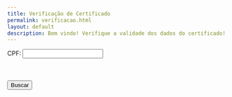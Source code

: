 ```yaml
---
title: Verificação de Certificado
permalink: verificacao.html
layout: default
description: Bem vindo! Verifique a validade dos dados do certificado!
---
```




<html><head>    
    <script type="text/javascript">
    	function setCPF(){
    		var url = window.location.href;
    		var line = url.split("line=")[1].split("&")[0];
    		var cpf = url.split("cpf=")[1].split("&")[0];
    		document.getElementById("cpf").value = cpf;
    		document.getElementById("range").value = line.concat(":",line);
    	};
    </script>
  </head>
  <body onload="setCPF();">
        <form action="https://docs.google.com/spreadsheets/d/1uSAoq6YB6vYt7urYJPBcj3QfTQ57K-FnXzp0dBwj0OM/pubhtml" method="get" target="_blank">
      CPF: <input id="cpf" type="text" value="" readonly><br>
          <input name="gid" type="hidden" value="0"><br>
          <input name="single" type="hidden" value="true"><br>
          <input id="range" name="range" type="hidden" value=""><br>
      <input type="submit" value="Buscar"><br><br>
    </form>
</body></html>
